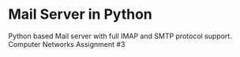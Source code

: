 # Mail Server in Python
 Python based Mail server with full IMAP and SMTP protocol support. Computer Networks Assignment #3
